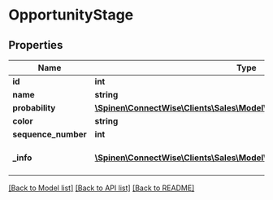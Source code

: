 # OpportunityStage

## Properties
Name | Type | Description | Notes
------------ | ------------- | ------------- | -------------
**id** | **int** |  | [optional] 
**name** | **string** |  | 
**probability** | [**\Spinen\ConnectWise\Clients\Sales\Model\OpportunityProbabilityReference**](OpportunityProbabilityReference.md) |  | [optional] 
**color** | **string** |  | [optional] 
**sequence_number** | **int** |  | [optional] 
**_info** | [**\Spinen\ConnectWise\Clients\Sales\Model\Metadata**](Metadata.md) | Metadata of the entity | [optional] 

[[Back to Model list]](../README.md#documentation-for-models) [[Back to API list]](../README.md#documentation-for-api-endpoints) [[Back to README]](../README.md)


